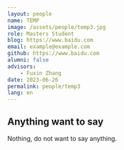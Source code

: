 ```yaml
---
layout: people
name: TEMP
image: /assets/people/temp3.jpg
role: Masters Student
blog: https://www.baidu.com
email: example@example.com
github: https://www.baidu.com
alumni: false
advisors:
    - Fuxin Zhang
date: 2023-06-26
permalink: people/temp3
lang: en
---
```


## Anything want to say

Nothing, do not want to say anything.